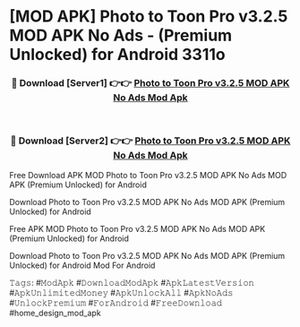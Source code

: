 # [MOD APK] Photo to Toon Pro v3.2.5 MOD APK No Ads - (Premium Unlocked) for Android 3311o



<div align="center">
<h3>🔴 Download [Server1] 👉👉 <a href="https://momento.my/?title=Photo_to_Toon_Pro_v3.2.5_MOD_APK_No_Ads">Photo to Toon Pro v3.2.5 MOD APK No Ads Mod Apk</a></h3><br>

<h3>🔴 Download [Server2] 👉👉 <a href="https://momento.my/?title=Photo_to_Toon_Pro_v3.2.5_MOD_APK_No_Ads">Photo to Toon Pro v3.2.5 MOD APK No Ads Mod Apk</a></h3>
</div>



Free Download APK MOD Photo to Toon Pro v3.2.5 MOD APK No Ads MOD APK (Premium Unlocked) for Android

Download Photo to Toon Pro v3.2.5 MOD APK No Ads MOD APK (Premium Unlocked) for Android

Free APK MOD Photo to Toon Pro v3.2.5 MOD APK No Ads MOD APK (Premium Unlocked) for Android

Download Photo to Toon Pro v3.2.5 MOD APK No Ads MOD APK (Premium Unlocked) for Android Mod For Android

𝚃𝚊𝚐𝚜: #𝙼𝚘𝚍𝙰𝚙𝚔 #𝙳𝚘𝚠𝚗𝚕𝚘𝚊𝚍𝙼𝚘𝚍𝙰𝚙𝚔 #𝙰𝚙𝚔𝙻𝚊𝚝𝚎𝚜𝚝𝚅𝚎𝚛𝚜𝚒𝚘𝚗 #𝙰𝚙𝚔𝚄𝚗𝚕𝚒𝚖𝚒𝚝𝚎𝚍𝙼𝚘𝚗𝚎𝚢 #𝙰𝚙𝚔𝚄𝚗𝚕𝚘𝚌𝚔𝙰𝚕𝚕 #𝙰𝚙𝚔𝙽𝚘𝙰𝚍𝚜 #𝚄𝚗𝚕𝚘𝚌𝚔𝙿𝚛𝚎𝚖𝚒𝚞𝚖 #𝙵𝚘𝚛𝙰𝚗𝚍𝚛𝚘𝚒𝚍 #𝙵𝚛𝚎𝚎𝙳𝚘𝚠𝚗𝚕𝚘𝚊𝚍 #home_design_mod_apk
